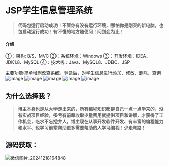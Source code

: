 # JSP学生信息管理系统
> **代码包运行启动成功！不管你有没有运行环境，哪怕你是刚买的新电脑，也包启动运行成功！有不懂的地方随便问！问到会为止！**

#### 介绍
①：架构: B/S、MVC
②：系统环境：Windows
③：开发环境：IDEA、JDK1.8、MySQL
④：技术栈：Java、MySQL8、JDBC、JSP

主要功能∶简单增删改查系统，登录后，对学生信息进行添加、修改、删除、查询
![image](https://github.com/user-attachments/assets/c018fcb5-85b7-49aa-b6b2-d4b1a74fa6ee)
![image](https://github.com/user-attachments/assets/7ad36b26-a80a-46d7-94fc-dd9ac3fee10a)
![image](https://github.com/user-attachments/assets/b9245728-a1ff-4215-9afe-dc999927ac53)
![image](https://github.com/user-attachments/assets/cef2d48f-34f9-4edc-8c44-cb813fdc7829)
![image](https://github.com/user-attachments/assets/a35ad3cc-b680-48b8-a031-d7c0ee0e2f08)

## 为什么选择我？

> **博主本身也是从大学走出来的，所有编程知识都是自己一点一点学来的，没有实战项目经验，多亏有前辈收取少量费用就提供项目和讲解，才获得了工作机会，吃水不忘挖井人，博主现在从事开发软件开发、有丰富的编程能力和水平、也学习前辈帮助更多需要帮助的人学习编程！少走弯路！**

## 源码获取：
![微信图片_20241218164848](https://github.com/user-attachments/assets/06dce41c-e8c3-4b16-8aa0-741f25bf6377)
